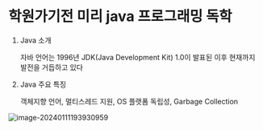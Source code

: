# 학원가기전 미리 java 프로그래밍 독학
1. Java 소개

   자바 언어는 1996년 JDK(Java Development Kit) 1.0이 발표된 이후 현재까지 발전을 거듭하고 있다

2. Java 주요 특징

   객체지향 언어, 멀티스레드 지원, OS 플랫폼 독립성, Garbage Collection

![image-20240111193930959]({{site.url}}/images/2024-01-11-java독학/image-20240111193930959.png)